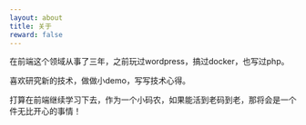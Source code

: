 ```yaml
---
layout: about
title: 关于
reward: false
---
```


在前端这个领域从事了三年，之前玩过wordpress，搞过docker，也写过php。

喜欢研究新的技术，做做小demo，写写技术心得。

打算在前端继续学习下去，作为一个小码农，如果能活到老码到老，那将会是一个件无比开心的事情！
